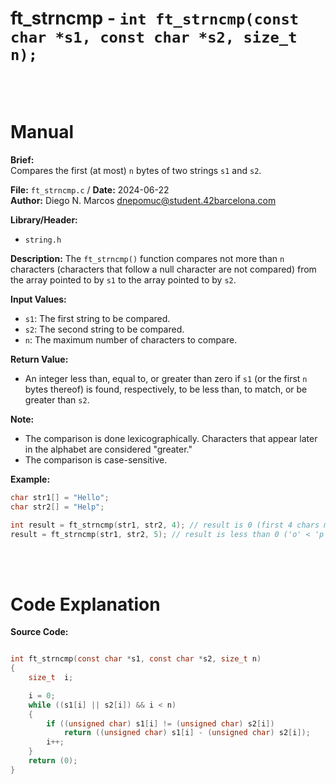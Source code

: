 # ft_strncmp - `int ft_strncmp(const char *s1, const char *s2, size_t n);`
<br>
<br>

# Manual
**Brief:**  
Compares the first (at most) `n` bytes of two strings `s1` and `s2`.

**File:** `ft_strncmp.c` / **Date:** 2024-06-22  
**Author:** Diego N. Marcos <dnepomuc@student.42barcelona.com>

**Library/Header:**  
* `string.h`

**Description:**
The `ft_strncmp()` function compares not more than `n` characters (characters that follow a null character are not compared) from the array pointed to by `s1` to the array pointed to by `s2`. 

**Input Values:**  
* `s1`: The first string to be compared.
* `s2`: The second string to be compared.
* `n`: The maximum number of characters to compare.

**Return Value:**
* An integer less than, equal to, or greater than zero if `s1` (or the first `n` bytes thereof) is found, respectively, to be less than, to match, or be greater than `s2`.

**Note:**
- The comparison is done lexicographically. Characters that appear later in the alphabet are considered "greater."
- The comparison is case-sensitive.

**Example:**  
```c
char str1[] = "Hello";
char str2[] = "Help";

int result = ft_strncmp(str1, str2, 4); // result is 0 (first 4 chars match)
result = ft_strncmp(str1, str2, 5); // result is less than 0 ('o' < 'p')
```

<br>
<br>

# Code Explanation
**Source Code:**
``` C

int	ft_strncmp(const char *s1, const char *s2, size_t n)
{
	size_t	i;

	i = 0;
	while ((s1[i] || s2[i]) && i < n)
	{
		if ((unsigned char) s1[i] != (unsigned char) s2[i])
			return ((unsigned char) s1[i] - (unsigned char) s2[i]);
		i++;
	}
	return (0);
}

```